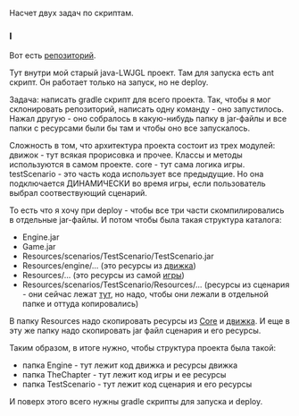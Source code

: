 Насчет двух задач по скриптам.


### I

Вот есть [репозиторий](https://github.com/timattt/TheChapterLegacy).

Тут внутри мой старый java-LWJGL проект. Там для запуска есть ant скрипт. Он работает только на запуск, но не deploy.

Задача: написать gradle скрипт для всего проекта. Так, чтобы я мог склонировать репозиторий, написать одну команду - оно запустилось. Нажал другую - оно собралось в какую-нибудь папку в jar-файлы и все папки с ресурсами были бы там и чтобы оно все запускалось.

Сложность в том, что архитектура проекта состоит из трех модулей:
движок - тут всякая прорисовка и прочее. Классы и методы используются в самом проекте.
core - тут сама логика игры.
testScenario - это часть кода использует все предыдущие. Но она подключается ДИНАМИЧЕСКИ во время игры, если пользователь выбрал соотвествующий сценарий.

То есть что я хочу при deploy - чтобы все три части скомпилировались в отдельные jar-файлы. И потом чтобы была такая структура каталога:

* Engine.jar
* Game.jar
* Resources/scenarios/TestScenario/TestScenario.jar
* Resources/engine/... (это ресурсы из [движка](https://github.com/timattt/TheChapterLegacy/tree/master/3D%20Engine/Resources))
* Resources/... (это ресурсы из самой [игры](https://github.com/timattt/TheChapterLegacy/tree/master/3D%20Engine/Resources))
* Resources/scenarios/TestScenario/Resources/... (ресурсы из сценария - они сейчас лежат [тут](https://github.com/timattt/TheChapterLegacy/tree/master/TheChapter/Resources/scenarios/TestScenario/Resources), но надо, чтобы они лежали в отдельной папке и оттуда копировались)

В папку Resources надо скопировать ресурсы из [Core](https://github.com/timattt/TheChapterLegacy/tree/master/3D%20Engine/Resources)
и [движка](https://github.com/timattt/TheChapterLegacy/tree/master/3D%20Engine/Resources). И еще в эту же папку надо скопировать jar файл сценария и его ресурсы.

Таким образом, в итоге нужно, чтобы структура проекта была такой:

* папка Engine - тут лежит код движка и ресурсы движка
* папка TheChapter - тут лежит код игры и ее ресурсы
* папка TestScenario - тут лежит код сценария и его ресурсы

И поверх этого всего нужны gradle скрипты для запуска и deploy.
